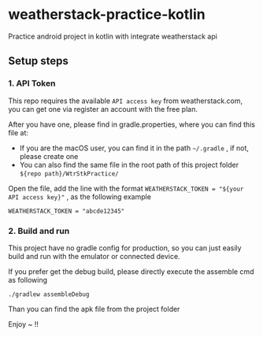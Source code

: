 # weatherstack-practice-kotlin
Practice android project in kotlin with integrate weatherstack api

## Setup steps

### 1. API Token

This repo requires the available `API access key` from weatherstack.com, you can get one via register an account with the free plan.

After you have one, please find in gradle.properties, where you can find this file at:
- If you are the macOS user, you can find it in the path `~/.gradle` , if not, please create one
- You can also find the same file in the root path of this project folder `${repo path}/WtrStkPractice/`

Open the file, add the line with the format `WEATHERSTACK_TOKEN = "${your API access key}"` , as the following example

```
WEATHERSTACK_TOKEN = "abcde12345"
```

### 2. Build and run

This project have no gradle config for production, so you can just easily build and run with the emulator or connected device.

If you prefer get the debug build, please directly execute the assemble cmd as following

```
./gradlew assembleDebug
```

Than you can find the apk file from the project folder

Enjoy ~ !!